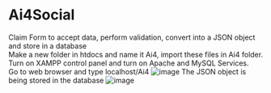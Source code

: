 # Ai4Social
Claim Form to accept data, perform validation, convert into a JSON object and store in a database<br>
Make a new folder in htdocs and name it Ai4, import these files in Ai4 folder.<br>
Turn on XAMPP control panel and turn on Apache and MySQL Services.<br>
Go to web browser and type localhost/Ai4
![image](https://github.com/rohankant/Ai4Social/assets/85503948/f6a8f020-e3c6-400b-98ef-9615c7c4619b)
The JSON object is being stored in the database
![image](https://github.com/rohankant/Ai4Social/assets/85503948/6400c1dc-fa4f-4347-976f-c116b4260285)

